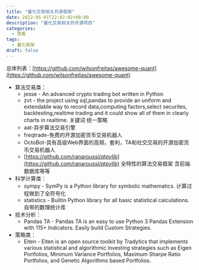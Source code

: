 ```yaml
---
title: "量化交易相关开源框架"
date: 2022-05-01T22:02:02+08:00
description: "量化交易相关的开源项目"
categories:
  - 宽客
tags:
  - 量化框架
draft: false
---
```


总体列表：[](https://github.com/wilsonfreitas/awesome-quant)[https://github.com/wilsonfreitas/awesome-quant](https://github.com/wilsonfreitas/awesome-quant)

-   算法交易类：
    -   jesse - An advanced crypto trading bot written in Python
    -   zvt - the project using sql,pandas to provide an uniform and extendable way to record data,computing factors,select securites, backtesting,realtime trading and it could show all of them in clearly charts in realtime. 关键词 统一策略
    -   aat-异步算法交易引擎
    -   freqtrade-免费的开源加密货币交易机器人
    -   OctoBot-具有高级Web界面的高频，套利，TA和社交交易的开源加密货币交易机器人
    -   [](https://github.com/ranaroussi/qtpylib)[https://github.com/ranaroussi/qtpylib](https://github.com/ranaroussi/qtpylib) 全特性的算法交易框架 含前端 数据库等等
-   科学计算类：
    -   sympy - SymPy is a Python library for symbolic mathematics. 计算过程做到了全符号化
    -   statistics - Builtin Python library for all basic statistical calculations. 自带的数理统计库
-   技术分析：
    -   Pandas TA - Pandas TA is an easy to use Python 3 Pandas Extension with 115+ Indicators. Easily build Custom Strategies.
-   策略类：
    -   Eiten - Eiten is an open source toolkit by Tradytics that implements various statistical and algorithmic investing strategies such as Eigen Portfolios, Minimum Variance Portfolios, Maximum Sharpe Ratio Portfolios, and Genetic Algorithms based Portfolios.
